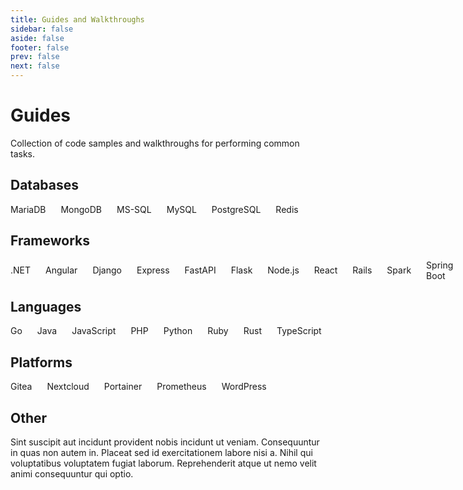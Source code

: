 ```yaml
---
title: Guides and Walkthroughs
sidebar: false
aside: false
footer: false
prev: false
next: false
---
```


# Guides

Collection of code samples and walkthroughs for performing common tasks.

## Databases

<ul>
  <li>MariaDB</li>
  <li>MongoDB</li>
  <li>MS-SQL</li>
  <li>MySQL</li>
  <li>PostgreSQL</li>
  <li>Redis</li>
</ul>

## Frameworks
<ul>
  <li>.NET</li>
  <li>Angular</li>
  <li>Django</li>
  <li>Express</li>
  <li>FastAPI</li>
  <li>Flask</li>
  <li>Node.js</li>
  <li>React</li>
  <li>Rails</li>
  <li>Spark</li>
  <li>Spring Boot</li>
  <li>Vue.js</li>
</ul>

## Languages
<ul>
  <li>Go</li>
  <li>Java</li>
  <li>JavaScript</li>
  <li>PHP</li>
  <li>Python</li>
  <li>Ruby</li>
  <li>Rust</li>
  <li>TypeScript</li>
</ul>

## Platforms
<ul>
  <li>Gitea</li>
  <li>Nextcloud</li>
  <li>Portainer</li>
  <li>Prometheus</li>
  <li>WordPress</li>
</ul>

## Other
Sint suscipit aut incidunt provident nobis incidunt ut veniam. Consequuntur in quas non autem in. Placeat sed id exercitationem labore nisi a. Nihil qui voluptatibus voluptatem fugiat laborum. Reprehenderit atque ut nemo velit animi consequuntur qui optio.


<style scoped>
ul {
  display: flex;
  flex-direction: column;
  gap: 10px;
  list-style: none;
  padding: 0;
  margin: 0;
}

ul li {
  margin: 0;
  padding: 0;
}

@media (min-width: 640px) {
  ul {
    gap: 24px;
    flex-direction: row;
    align-items: center;
  }
}

@media (min-width: 960px) {

}
</style>
